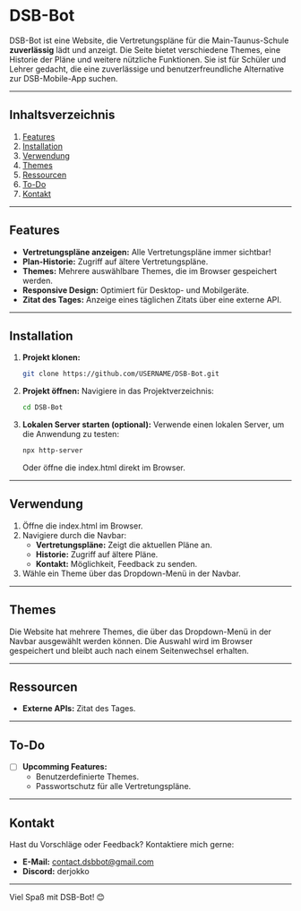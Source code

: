 # DSB-Bot

DSB-Bot ist eine Website, die Vertretungspläne für die Main-Taunus-Schule **zuverlässig** lädt und anzeigt. Die Seite bietet verschiedene Themes, eine Historie der Pläne und weitere nützliche Funktionen. Sie ist für Schüler und Lehrer gedacht, die eine zuverlässige und benutzerfreundliche Alternative zur DSB-Mobile-App suchen.

---

## Inhaltsverzeichnis
1. [Features](#features)
2. [Installation](#installation)
3. [Verwendung](#verwendung)
4. [Themes](#themes)
5. [Ressourcen](#ressourcen)
6. [To-Do](#to-do)
7. [Kontakt](#kontakt)

---

## Features
- **Vertretungspläne anzeigen:** Alle Vertretungspläne immer sichtbar!
- **Plan-Historie:** Zugriff auf ältere Vertretungspläne.
- **Themes:** Mehrere auswählbare Themes, die im Browser gespeichert werden.
- **Responsive Design:** Optimiert für Desktop- und Mobilgeräte.
- **Zitat des Tages:** Anzeige eines täglichen Zitats über eine externe API.

---

## Installation
1. **Projekt klonen:**
   ```bash
   git clone https://github.com/USERNAME/DSB-Bot.git
   ```
2. **Projekt öffnen:**
   Navigiere in das Projektverzeichnis:
   ```bash
   cd DSB-Bot
   ```
3. **Lokalen Server starten (optional):**
   Verwende einen lokalen Server, um die Anwendung zu testen:
   ```bash
   npx http-server
   ```
   Oder öffne die index.html direkt im Browser.

---

## Verwendung
1. Öffne die index.html im Browser.
2. Navigiere durch die Navbar:
   - **Vertretungspläne:** Zeigt die aktuellen Pläne an.
   - **Historie:** Zugriff auf ältere Pläne.
   - **Kontakt:** Möglichkeit, Feedback zu senden.
3. Wähle ein Theme über das Dropdown-Menü in der Navbar.

---

## Themes
Die Website hat  mehrere Themes, die über das Dropdown-Menü in der Navbar ausgewählt werden können. Die Auswahl wird im Browser gespeichert und bleibt auch nach einem Seitenwechsel erhalten.

---

## Ressourcen
- **Externe APIs:** Zitat des Tages.

---

## To-Do
- [ ] **Upcomming Features:**
  - Benutzerdefinierte Themes.
  - Passwortschutz für alle Vertretungspläne.

---

## Kontakt
Hast du Vorschläge oder Feedback? Kontaktiere mich gerne:
- **E-Mail:** [contact.dsbbot@gmail.com](mailto:contact.dsbbot@gmail.com)
- **Discord:** derjokko

---

Viel Spaß mit DSB-Bot! 😊